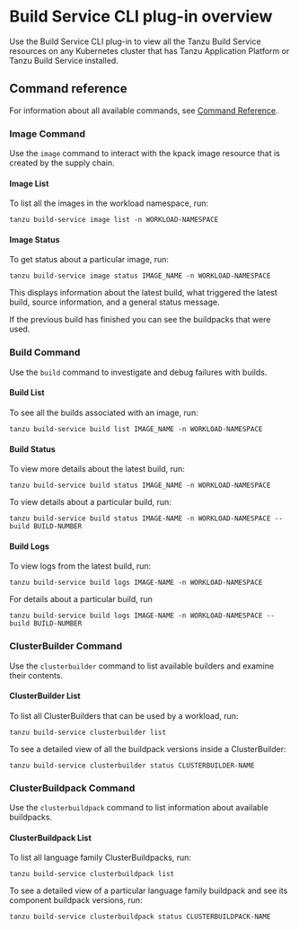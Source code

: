 # Build Service CLI plug-in overview

Use the Build Service CLI plug-in to view all the Tanzu Build Service resources on any
Kubernetes cluster that has Tanzu Application Platform or Tanzu Build Service installed.

## <a id='command-reference'></a>Command reference

For information about all available commands, see [Command Reference](command-reference/tanzu_build-service.hbs.md).

### <a id='image-command'></a>Image Command

Use the `image` command to interact with the kpack image resource that is created by the supply
chain.

#### Image List

To list all the images in the workload namespace, run:

```console
tanzu build-service image list -n WORKLOAD-NAMESPACE
```

#### Image Status

To get status about a particular image, run:

```console
tanzu build-service image status IMAGE_NAME -n WORKLOAD-NAMESPACE
```

This displays information about the latest build, what triggered the latest build, source
information, and a general status message.

If the previous build has finished you can see the buildpacks that were used.

### <a id='build-command'></a>Build Command

Use the `build` command to investigate and debug failures with builds.

#### Build List

To see all the builds associated with an image, run:

```console
tanzu build-service build list IMAGE_NAME -n WORKLOAD-NAMESPACE
```

#### Build Status

To view more details about the latest build, run:

```console
tanzu build-service build status IMAGE_NAME -n WORKLOAD-NAMESPACE
```

To view details about a particular build, run:

```console
tanzu build-service build status IMAGE-NAME -n WORKLOAD-NAMESPACE --build BUILD-NUMBER
```

#### Build Logs

To view logs from the latest build, run:

```console
tanzu build-service build logs IMAGE-NAME -n WORKLOAD-NAMESPACE
```

For details about a particular build, run

```console
tanzu build-service build logs IMAGE-NAME -n WORKLOAD-NAMESPACE --build BUILD-NUMBER
```

### <a id='clusterbuilder-command'></a>ClusterBuilder Command

Use the `clusterbuilder` command to list available builders and examine their contents.

#### ClusterBuilder List

To list all ClusterBuilders that can be used by a workload, run:

```console
tanzu build-service clusterbuilder list
```

To see a detailed view of all the buildpack versions inside a ClusterBuilder:

```console
tanzu build-service clusterbuilder status CLUSTERBUILDER-NAME
```

### <a id='clusterbuildpack-command'></a>ClusterBuildpack Command

Use the `clusterbuildpack` command to list information about available buildpacks.

#### ClusterBuildpack List

To list all language family ClusterBuildpacks, run:

```console
tanzu build-service clusterbuildpack list
```

To see a detailed view of a particular language family buildpack and see its component buildpack
 versions, run:

```console
tanzu build-service clusterbuildpack status CLUSTERBUILDPACK-NAME
```
